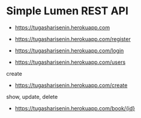 # Simple Lumen REST API 

+ https://tugasharisenin.herokuapp.com

+ https://tugasharisenin.herokuapp.com/register
+ https://tugasharisenin.herokuapp.com/login
+ https://tugasharisenin.herokuapp.com/users

create
  - https://tugasharisenin.herokuapp.com/create

show, update, delete
  - https://tugasharisenin.herokuapp.com/book/{id}

